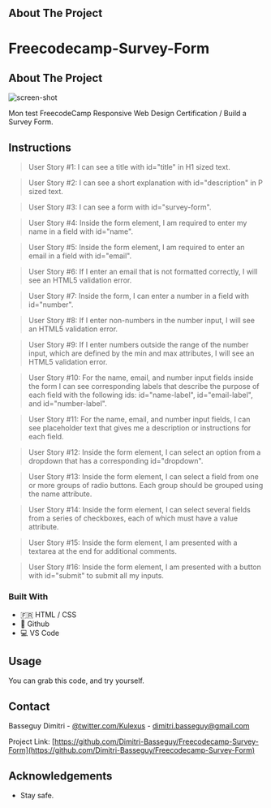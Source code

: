 ## About The Project 
# Freecodecamp-Survey-Form

## About The Project

![screen-shot](#)

Mon test FreecodeCamp Responsive Web Design Certification / Build a Survey Form.


## Instructions

>User Story #1: I can see a title with id="title" in H1 sized text.

>User Story #2: I can see a short explanation with id="description" in P sized text.

>User Story #3: I can see a form with id="survey-form".

>User Story #4: Inside the form element, I am required to enter my name in a field with id="name".

>User Story #5: Inside the form element, I am required to enter an email in a field with id="email".

>User Story #6: If I enter an email that is not formatted correctly, I will see an HTML5 validation error.

>User Story #7: Inside the form, I can enter a number in a field with id="number".

>User Story #8: If I enter non-numbers in the number input, I will see an HTML5 validation error.

>User Story #9: If I enter numbers outside the range of the number input, which are defined by the min and max attributes, I will see an HTML5 validation error.

>User Story #10: For the name, email, and number input fields inside the form I can see corresponding labels that describe the purpose of each field with the following ids: id="name-label", id="email-label", and id="number-label".

>User Story #11: For the name, email, and number input fields, I can see placeholder text that gives me a description or instructions for each field.

>User Story #12: Inside the form element, I can select an option from a dropdown that has a corresponding id="dropdown".

>User Story #13: Inside the form element, I can select a field from one or more groups of radio buttons. Each group should be grouped using the name attribute.

>User Story #14: Inside the form element, I can select several fields from a series of checkboxes, each of which must have a value attribute.

>User Story #15: Inside the form element, I am presented with a textarea at the end for additional comments.

>User Story #16: Inside the form element, I am presented with a button with id="submit" to submit all my inputs.

### Built With

* :fr: HTML / CSS
* 🐙 Github
* 💻 VS Code


<!-- USAGE EXAMPLES -->
## Usage

You can grab this code, and try yourself.


<!-- CONTACT -->
## Contact

Basseguy Dimitri - [@twitter.com/Kulexus](https://twitter.com/Kulexus) - dimitri.basseguy@gmail.com

Project Link: [https://github.com/Dimitri-Basseguy/Freecodecamp-Survey-Form](https://github.com/Dimitri-Basseguy/Freecodecamp-Survey-Form)

<!-- ACKNOWLEDGEMENTS -->
## Acknowledgements

* Stay safe.